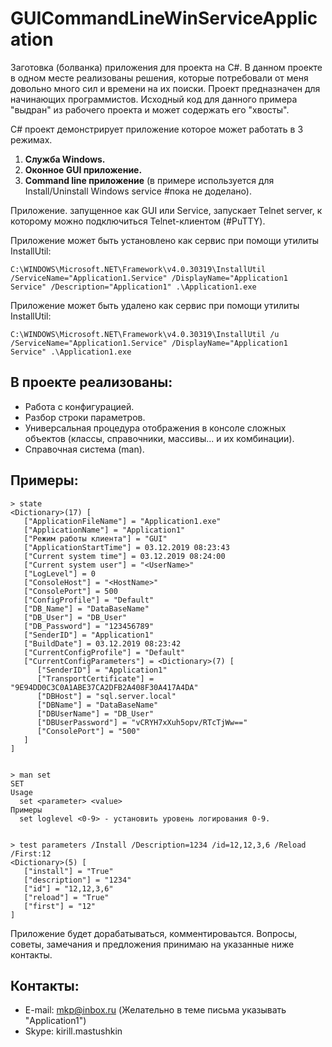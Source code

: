 # GUICommandLineWinServiceApplication
Заготовка (болванка) приложения для проекта на C#. В данном проекте в одном месте реализованы решения, которые потребовали от меня довольно много cил и времени на их поиски.
Проект предназначен для начинающих программистов.
Исходный код для данного примера "выдран" из рабочего проекта и может содержать его "хвосты".

C# проект демонстрирует приложение которое может работать в 3 режимах.
1. **Служба Windows.**
2. **Оконное GUI приложение.**
3. **Command line приложение** (в примере используется для Install/Uninstall Windows service #пока не доделано).

Приложение. запущенное как GUI или Service, запускает Telnet server, к которому можно подключиться Telnet-клиентом (#PuTTY).

Приложение может быть установлено как сервис при помощи утилиты InstallUtil:

`C:\WINDOWS\Microsoft.NET\Framework\v4.0.30319\InstallUtil /ServiceName="Application1.Service" /DisplayName="Application1 Service" /Description="Application1" .\Application1.exe`

Приложение может быть удалено как сервис при помощи утилиты InstallUtil:

`C:\WINDOWS\Microsoft.NET\Framework\v4.0.30319\InstallUtil /u /ServiceName="Application1.Service" /DisplayName="Application1 Service" .\Application1.exe`

## В проекте реализованы:

* Работа с конфигурацией.
* Разбор строки параметров.
* Универсальная процедура отображения в консоле сложных объектов (классы, справочники, массивы... и их комбинации).
* Справочная система (man).

## Примеры:

    > state
    <Dictionary>(17) [
       ["ApplicationFileName"] = "Application1.exe"
       ["ApplicationName"] = "Application1"
       ["Режим работы клиента"] = "GUI"
       ["ApplicationStartTime"] = 03.12.2019 08:23:43
       ["Current system time"] = 03.12.2019 08:24:00
       ["Current system user"] = "<UserName>"
       ["LogLevel"] = 0
       ["ConsoleHost"] = "<HostName>"
       ["ConsolePort"] = 500
       ["ConfigProfile"] = "Default"
       ["DB_Name"] = "DataBaseName"
       ["DB_User"] = "DB_User"
       ["DB_Password"] = "123456789"
       ["SenderID"] = "Application1"
       ["BuildDate"] = 03.12.2019 08:23:42
       ["CurrentConfigProfile"] = "Default"
       ["CurrentConfigParameters"] = <Dictionary>(7) [
          ["SenderID"] = "Application1"
          ["TransportCertificate"] = "9E94DD0C3C0A1ABE37CA2DFB2A408F30A417A4DA"
          ["DBHost"] = "sql.server.local"
          ["DBName"] = "DataBaseName"
          ["DBUserName"] = "DB_User"
          ["DBUserPassword"] = "vCRYH7xXuh5opv/RTcTjWw=="
          ["ConsolePort"] = "500"
       ]
    ]


    > man set
    SET
    Usage
      set <parameter> <value>
    Примеры
      set loglevel <0-9> - установить уровень логирования 0-9.


    > test parameters /Install /Description=1234 /id=12,12,3,6 /Reload /First:12
    <Dictionary>(5) [
       ["install"] = "True"
       ["description"] = "1234"
       ["id"] = "12,12,3,6"
       ["reload"] = "True"
       ["first"] = "12"
    ]



Приложение будет дорабатываться, комментироваьтся.
Вопросы, советы, замечания и предложения принимаю на указанные ниже контакты.

## Контакты:

* E-mail: mkp@inbox.ru  (Желательно в теме письма указывать "Application1")
* Skype: kirill.mastushkin
